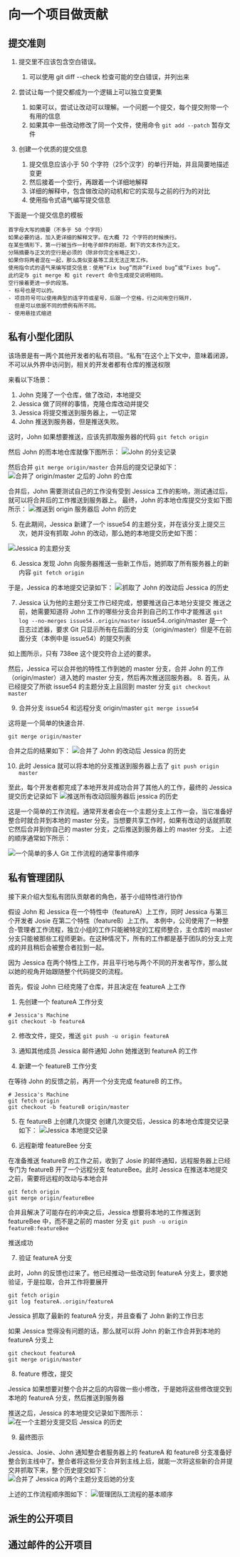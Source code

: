# 向一个项目做贡献

## 提交准则

1. 提交里不应该包含空白错误。
   1. 可以使用 git diff --check 检查可能的空白错误，并列出来

2. 尝试让每一个提交都成为一个逻辑上可以独立变更集
   1. 如果可以，尝试让改动可以理解。一个问题一个提交，每个提交附带一个有用的信息
   2. 如果其中一些改动修改了同一个文件，使用命令 `git add --patch` 暂存文件

3. 创建一个优质的提交信息
   1. 提交信息应该小于 50 个字符（25个汉字）的单行开始，并且简要地描述变更
   2. 然后接着一个空行，再跟着一个详细地解释
   3. 详细的解释中，包含做改动的动机和它的实现与之前的行为的对比
   4. 使用指令式语气编写提交信息

下面是一个提交信息的模板
```
首字母大写的摘要（不多于 50 个字符）
如果必要的话，加入更详细的解释文字。在大概 72 个字符的时候换行。
在某些情形下，第一行被当作一封电子邮件的标题，剩下的文本作为正文。
分隔摘要与正文的空行是必须的（除非你完全省略正文），
如果你将两者混在一起，那么类似变基等工具无法正常工作。
使用指令式的语气来编写提交信息：使用“Fix bug”而非“Fixed bug”或“Fixes bug”。
此约定与 git merge 和 git revert 命令生成提交说明相同。
空行接着更进一步的段落。
- 标号也是可以的。
- 项目符号可以使用典型的连字符或星号，后跟一个空格，行之间用空行隔开，
  但是可以依据不同的惯例有所不同。
- 使用悬挂式缩进
```

## 私有小型化团队
该场景是有一两个其他开发者的私有项目。“私有”在这个上下文中，意味着闭源，不可以从外界中访问到，相关的开发者都有仓库的推送权限

来看以下场景：
1. John 克隆了一个仓库，做了改动，本地提交
2. Jessica 做了同样的事情，克隆仓库改动并提交
3. Jessica 将提交推送到服务器上，一切正常
4. John 推送到服务器，但是推送失败。

这时，John 如果想要推送，应该先抓取服务器的代码
`git fetch origin`

然后 John 的而本地仓库就像下图所示：
![John 的分支记录](../0-Resource/Picture/5-2-1.png)

然后合并
`git merge origin/master`
合并后的提交记录如下：
![合并了 origin/master 之后的 John 的仓库](../0-Resource/Picture/5-2-2.png)

合并后，John 需要测试自己的工作没有受到 Jessica 工作的影响，测试通过后，就可以将合并后的工作推送到服务器上。
最终，John 的本地仓库提交分支如下图所示：
![推送到 origin 服务器后 John 的历史](../0-Resource/Picture/5-2-3.png)

5. 在此期间，Jessica 新建了一个 issue54 的主题分支，并在该分支上提交三次，她并没有抓取 John 的改动，那么她的本地提交历史如下图：

![Jessica 的主题分支](../0-Resource/Picture/5-2-4.png)

6. Jessica 发现 John 向服务器推送一些新工作后，她抓取了所有服务器上的新内容 
`git fetch origin`

于是，Jessica 的本地提交记录如下：
![抓取了 John 的改动后 Jessica 的历史](../0-Resource/Picture/5-2-5.png)

7. Jessica 认为他的主题分支工作已经完成，想要推送自己本地分支提交
推送之前，她需要知道将 John  工作的哪些分支合并到自己的工作中才能推送
`git log --no-merges issue54..origin/master`
issue54..origin/master 是一个日志过滤器，要求 Git 只显示所有在后面的分支（origin/master）但是不在前面分支（本例中是 issue54）的提交列表

如上图所示，只有 738ee 这个提交符合上述的要求。

然后，Jessica 可以合并他的特性工作到她的 master 分支，合并 John 的工作（origin/master）进入她的 master 分支，然后再次推送回服务器。
8. 首先，从已经提交了所欲 issue54 的主题分支上且回到 master 分支
`git checkout master`

9. 合并分支 issue54 和远程分支 origin/master
`git merge issue54`

这将是一个简单的快速合并.

`git merge origin/master`

合并之后的结果如下：
![合并了 John 的改动后 Jessica 的历史](../0-Resource/Picture/5-2-6.png)

10. 此时 Jessica 就可以将本地的分支推送到服务器上去了
`git push origin master`

至此，每个开发者都完成了本地开发并成功合并了其他人的工作，最终的 Jessica 提交历史记录如下
![推送所有改动回服务器后 jessica 的历史](../0-Resource/Picture/5-2-7.png)

这是一个简单的工作流程。通常开发者会在一个主题分支上工作一会，当它准备好整合时就合并到本地的 master 分支。当想要共享工作时，如果有改动的话就抓取它然后合并到你自己的 master 分支，之后推送到服务器上的 master 分支。
上述的顺序通常如下所示：

![一个简单的多人 Git 工作流程的通常事件顺序](../0-Resource/Picture/5-2-8.png)

## 私有管理团队
接下来介绍大型私有团队贡献者的角色，基于小组特性进行协作

假设 John 和 Jessica 在一个特性中（featureA）上工作，同时 Jessica 与第三个开发者 Josie 在第二个特性（featureB）上工作。
本例中，公司使用了一种整合-管理者工作流程，独立小组的工作只能被特定的工程师整合，主仓库的 master 分支只能被那些工程师更新。在这种情况下，所有的工作都是基于团队的分支上完成的并且稍后会被整合者拉到一起。

因为 Jessica 在两个特性上工作，并且平行地与两个不同的开发者写作，那么就以她的视角开始跟随整个代码提交的流程。

首先，假设 John 已经克隆了仓库，并且决定在 featureA 上工作
1. 先创建一个 featureA 工作分支
```
# Jessica's Machine
git checkout -b featureA
```

2. 修改文件，提交，推送
`git push -u origin featureA`

3. 通知其他成员
Jessica 邮件通知 John 她推送到 featureA 的工作

4. 新建一个 featureB 工作分支

在等待 John 的反馈之前，再开一个分支完成 featureB 的工作。
```
# Jessica's Machine
git fetch origin
git checkout -b featureB origin/master
```

5. 在 featureB 上创建几次提交
创建几次提交后，Jessica 的本地仓库提交记录如下：
![Jessica 本地提交记录](../0-Resource/Picture/5-2-9.png)

6. 远程新增 featureBee 分支

在准备推送 featureB 的工作之前，收到了 Josie 的邮件通知，远程服务器上已经专门为 featureB 开了一个远程分支 featureBee。此时 Jessica 在推送本地提交之前，需要将远程的改动与本地合并

```
git fetch origin
git merge origin/featureBee
```

合并且解决了可能存在的冲突之后，Jessica 想要将本地的工作推送到 featureBee 中，而不是之前的 master 分支
`git push -u origin featureB:featureBee`

推送成功

7. 验证 featureA 分支

此时，John 的反馈也过来了。他已经推动一些改动到 featureA 分支上，要求她验证，于是拉取，合并工作将要展开
```
git fetch origin
git log featureA..origin/featureA
```
Jessica 抓取了最新的 featureA 分支，并且查看了 John 新的工作日志

如果 Jessica 觉得没有问题的话，那么就可以将 John 的新工作合并到本地的 featureA 分支上
```
git checkout featureA
git merge origin/master
```

8. feature 修改，提交

Jessica 如果想要对整个合并之后的内容做一些小修改，于是她将这些修改提交到本地的 featureA 分支，然后推送到服务器

推送之后，Jessica 的本地提交记录如下图所示：
![在一个主题分支提交后 Jessica 的历史](../0-Resource/Picture/5-2-10.png)

9. 最终图示

Jessica、Josie、John 通知整合者服务器上的 featureA 和 featureB 分支准备好整合到主线中了。整合者将这些分支合并到主线上后，就能一次将这些新的合并提交并抓取下来，整个历史提交如下：
![合并了 Jessica 的两个主题分支后她的分支](../0-Resource/Picture/5-2-11.png)

上述的工作流程顺序图如下：
![管理团队工流程的基本顺序](../0-Resource/Picture/5-2-12.png)

## 派生的公开项目

## 通过邮件的公开项目

